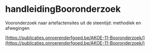 # handleidingBooronderzoek
Vooronderzoek naar artefactensites uit de steentijd: methodiek en afwegingen

[https://publicaties.onroerenderfgoed.be/AKOE-11-Booronderzoek/](https://publicaties.onroerenderfgoed.be/AKOE-11-Booronderzoek/)
